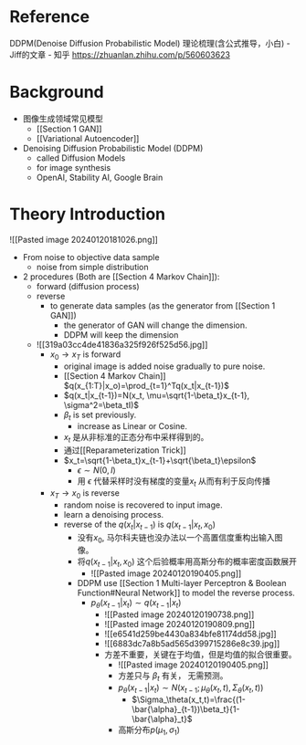 # Reference
DDPM(Denoise Diffusion Probabilistic Model) 理论梳理(含公式推导，小白) - Jiff的文章 - 知乎
https://zhuanlan.zhihu.com/p/560603623

# Background
- 图像生成领域常见模型
	- [[Section 1 GAN]]
	- [[Variational Autoencoder]]
- Denoising Diffusion Probabilistic Model (DDPM)
	- called Diffusion Models
	- for image synthesis
	- OpenAI, Stability AI, Google Brain
# Theory Introduction

![[Pasted image 20240120181026.png]]


- From noise to objective data sample
	- noise from simple distribution
- 2 procedures (Both are [[Section 4 Markov Chain]]):
	- forward (diffusion process)
	- reverse
		- to generate data samples (as the generator from [[Section 1 GAN]])
			- the generator of GAN will change the dimension.
			- DDPM will keep the dimension
	- ![[319a03cc4de41836a325f926f525d56.jpg]]
		- $x_0 \rightarrow x_T$ is forward
			- original image is added noise gradually to pure noise.
			- [[Section 4 Markov Chain]]  $q(x_{1:T}|x_o)=\prod_{t=1}^Tq(x_t|x_{t-1})$  
			- $q(x_t|x_{t-1})=N(x_t, \mu=\sqrt{1-\beta_t}x_{t-1}, \sigma^2=\beta_tI)$ 
			- $\beta_t$ is set previously.
				- increase as Linear or Cosine.
			- $x_t$ 是从非标准的正态分布中采样得到的。
			- 通过[[Reparameterization Trick]]
			- $x_t=\sqrt{1-\beta_t}x_{t-1}+\sqrt{\beta_t}\epsilon$
				- $\epsilon\sim N(0, I)$
				- 用 $\epsilon$ 代替采样时没有梯度的变量$x_t$ 从而有利于反向传播
		- $x_T\rightarrow x_0$ is reverse
			- random noise is recovered to input image.
			- learn a denoising process.
			- reverse of the $q(x_t|x_{t-1})$ is $q(x_{t-1}|x_t,x_0)$
				- 没有$x_0$, 马尔科夫链也没办法以一个高置信度重构出输入图像。
				- 将$q(x_{t-1}|x_t,x_0)$ 这个后验概率用高斯分布的概率密度函数展开
					- ![[Pasted image 20240120190405.png]]
				- DDPM use [[Section 1 Multi-layer Perceptron & Boolean Function#Neural Network]] to model the reverse process.
					- $p_\theta(x_{t-1}|x_t)\sim q(x_{t-1}|x_t)$
						- ![[Pasted image 20240120190738.png]]
						- ![[Pasted image 20240120190809.png]]
						- ![[e6541d259be4430a834bfe81174dd58.jpg]]
						- ![[6883dc7a8b5ad565d399715286e8c39.jpg]]
						- 方差不重要，关键在于均值，但是均值的拟合很重要。
							- ![[Pasted image 20240120190405.png]]
							- 方差只与 $\beta_t$ 有关， 无需预测。
							- $p_\theta(x_{t-1}|x_t)\sim N(x_{t-1};\mu_\theta(x_t,t),\Sigma_\theta(x_t,t))$
								- $\Sigma_\theta(x_t,t)=\frac{(1-\bar{\alpha}_{t-1})\beta_t}{1-\bar{\alpha}_t}$
							- 高斯分布$p(\mu_1,\sigma_1)$
